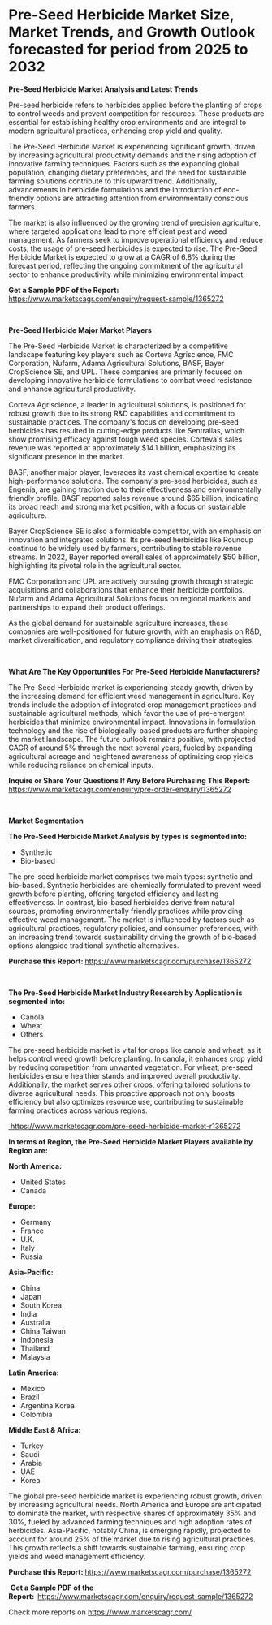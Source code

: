 <p><h1>Pre-Seed Herbicide Market Size, Market Trends, and Growth Outlook forecasted for period from 2025 to 2032</h1></p><p><strong>Pre-Seed Herbicide Market Analysis and Latest Trends</strong></p>
<p><p>Pre-seed herbicide refers to herbicides applied before the planting of crops to control weeds and prevent competition for resources. These products are essential for establishing healthy crop environments and are integral to modern agricultural practices, enhancing crop yield and quality.</p><p>The Pre-Seed Herbicide Market is experiencing significant growth, driven by increasing agricultural productivity demands and the rising adoption of innovative farming techniques. Factors such as the expanding global population, changing dietary preferences, and the need for sustainable farming solutions contribute to this upward trend. Additionally, advancements in herbicide formulations and the introduction of eco-friendly options are attracting attention from environmentally conscious farmers.</p><p>The market is also influenced by the growing trend of precision agriculture, where targeted applications lead to more efficient pest and weed management. As farmers seek to improve operational efficiency and reduce costs, the usage of pre-seed herbicides is expected to rise. The Pre-Seed Herbicide Market is expected to grow at a CAGR of 6.8% during the forecast period, reflecting the ongoing commitment of the agricultural sector to enhance productivity while minimizing environmental impact.</p></p>
<p><strong>Get a Sample PDF of the Report:&nbsp;</strong> <a href="https://www.marketscagr.com/enquiry/request-sample/1365272?utm_campaign=3447&utm_medium=2&utm_source=Github&utm_content=ia&utm_term=22032025&utm_id=pre-seed-herbicide">https://www.marketscagr.com/enquiry/request-sample/1365272</a></p>
<p>&nbsp;</p>
<p><strong>Pre-Seed Herbicide Major Market Players</strong></p>
<p><p>The Pre-Seed Herbicide Market is characterized by a competitive landscape featuring key players such as Corteva Agriscience, FMC Corporation, Nufarm, Adama Agricultural Solutions, BASF, Bayer CropScience SE, and UPL. These companies are primarily focused on developing innovative herbicide formulations to combat weed resistance and enhance agricultural productivity.</p><p>Corteva Agriscience, a leader in agricultural solutions, is positioned for robust growth due to its strong R&D capabilities and commitment to sustainable practices. The company's focus on developing pre-seed herbicides has resulted in cutting-edge products like Sentrallas, which show promising efficacy against tough weed species. Corteva's sales revenue was reported at approximately $14.1 billion, emphasizing its significant presence in the market.</p><p>BASF, another major player, leverages its vast chemical expertise to create high-performance solutions. The company's pre-seed herbicides, such as Engenia, are gaining traction due to their effectiveness and environmentally friendly profile. BASF reported sales revenue around $65 billion, indicating its broad reach and strong market position, with a focus on sustainable agriculture.</p><p>Bayer CropScience SE is also a formidable competitor, with an emphasis on innovation and integrated solutions. Its pre-seed herbicides like Roundup continue to be widely used by farmers, contributing to stable revenue streams. In 2022, Bayer reported overall sales of approximately $50 billion, highlighting its pivotal role in the agricultural sector.</p><p>FMC Corporation and UPL are actively pursuing growth through strategic acquisitions and collaborations that enhance their herbicide portfolios. Nufarm and Adama Agricultural Solutions focus on regional markets and partnerships to expand their product offerings.</p><p>As the global demand for sustainable agriculture increases, these companies are well-positioned for future growth, with an emphasis on R&D, market diversification, and regulatory compliance driving their strategies.</p></p>
<p>&nbsp;</p>
<p><strong>What Are The Key Opportunities For Pre-Seed Herbicide Manufacturers?</strong></p>
<p><p>The Pre-Seed Herbicide market is experiencing steady growth, driven by the increasing demand for efficient weed management in agriculture. Key trends include the adoption of integrated crop management practices and sustainable agricultural methods, which favor the use of pre-emergent herbicides that minimize environmental impact. Innovations in formulation technology and the rise of biologically-based products are further shaping the market landscape. The future outlook remains positive, with projected CAGR of around 5% through the next several years, fueled by expanding agricultural acreage and heightened awareness of optimizing crop yields while reducing reliance on chemical inputs.</p></p>
<p><strong>Inquire or Share Your Questions If Any Before Purchasing This Report:</strong> <a href="https://www.marketscagr.com/enquiry/pre-order-enquiry/1365272?utm_campaign=3447&utm_medium=2&utm_source=Github&utm_content=ia&utm_term=22032025&utm_id=pre-seed-herbicide">https://www.marketscagr.com/enquiry/pre-order-enquiry/1365272</a></p>
<p>&nbsp;</p>
<p><strong>Market Segmentation</strong></p>
<p><strong>The Pre-Seed Herbicide Market Analysis by types is segmented into:</strong></p>
<p><ul><li>Synthetic</li><li>Bio-based</li></ul></p>
<p><p>The pre-seed herbicide market comprises two main types: synthetic and bio-based. Synthetic herbicides are chemically formulated to prevent weed growth before planting, offering targeted efficiency and lasting effectiveness. In contrast, bio-based herbicides derive from natural sources, promoting environmentally friendly practices while providing effective weed management. The market is influenced by factors such as agricultural practices, regulatory policies, and consumer preferences, with an increasing trend towards sustainability driving the growth of bio-based options alongside traditional synthetic alternatives.</p></p>
<p><strong>Purchase this Report:&nbsp;</strong><a href="https://www.marketscagr.com/purchase/1365272?utm_campaign=3447&utm_medium=2&utm_source=Github&utm_content=ia&utm_term=22032025&utm_id=pre-seed-herbicide">https://www.marketscagr.com/purchase/1365272</a></p>
<p>&nbsp;</p>
<p><strong>The Pre-Seed Herbicide Market Industry Research by Application is segmented into:</strong></p>
<p><ul><li>Canola</li><li>Wheat</li><li>Others</li></ul></p>
<p><p>The pre-seed herbicide market is vital for crops like canola and wheat, as it helps control weed growth before planting. In canola, it enhances crop yield by reducing competition from unwanted vegetation. For wheat, pre-seed herbicides ensure healthier stands and improved overall productivity. Additionally, the market serves other crops, offering tailored solutions to diverse agricultural needs. This proactive approach not only boosts efficiency but also optimizes resource use, contributing to sustainable farming practices across various regions.</p></p>
<p><a href="https://www.marketscagr.com/pre-seed-herbicide-market-r1365272?utm_campaign=3447&utm_medium=2&utm_source=Github&utm_content=ia&utm_term=22032025&utm_id=pre-seed-herbicide">&nbsp;https://www.marketscagr.com/pre-seed-herbicide-market-r1365272</a></p>
<p><strong>In terms of Region, the Pre-Seed Herbicide Market Players available by Region are:</strong></p>
<p>
    <p> <strong> North America: </strong>
        <ul>
            <li>United States</li>
            <li>Canada</li>
        </ul>
        </p> 
    <p> <strong> Europe: </strong>
        <ul>
            <li>Germany</li>
            <li>France</li>
            <li>U.K.</li>
            <li>Italy</li>
            <li>Russia</li>
        </ul>
        </p> 
    <p> <strong> Asia-Pacific: </strong>
        <ul>
            <li>China</li>
            <li>Japan</li>
            <li>South Korea</li>
            <li>India</li>
            <li>Australia</li>
            <li>China Taiwan</li>
            <li>Indonesia</li>
            <li>Thailand</li>
            <li>Malaysia</li>
        </ul>
        </p> 
    <p> <strong> Latin America: </strong>
        <ul>
            <li>Mexico</li>
            <li>Brazil</li>
            <li>Argentina Korea</li>
            <li>Colombia</li>
        </ul>
        </p> 
    <p> <strong> Middle East & Africa: </strong>
        <ul>
            <li>Turkey</li>
            <li>Saudi</li>
            <li>Arabia</li>
            <li>UAE</li>
            <li>Korea</li>
        </ul>
    </p>
    </p>
<p><p>The global pre-seed herbicide market is experiencing robust growth, driven by increasing agricultural needs. North America and Europe are anticipated to dominate the market, with respective shares of approximately 35% and 30%, fueled by advanced farming techniques and high adoption rates of herbicides. Asia-Pacific, notably China, is emerging rapidly, projected to account for around 25% of the market due to rising agricultural practices. This growth reflects a shift towards sustainable farming, ensuring crop yields and weed management efficiency.</p></p>
<p><strong>Purchase this Report: </strong><a href="https://www.marketscagr.com/purchase/1365272?utm_campaign=3447&utm_medium=2&utm_source=Github&utm_content=ia&utm_term=22032025&utm_id=pre-seed-herbicide">https://www.marketscagr.com/purchase/1365272</a></p>
<p>&nbsp;<strong>Get a Sample PDF of the Report:&nbsp;&nbsp;</strong><a href="https://www.marketscagr.com/enquiry/request-sample/1365272?utm_campaign=3447&utm_medium=2&utm_source=Github&utm_content=ia&utm_term=22032025&utm_id=pre-seed-herbicide">https://www.marketscagr.com/enquiry/request-sample/1365272</a></p>
<p><strong></strong></p>
<p>Check more reports on <a href="https://www.marketscagr.com/?utm_campaign=3447&utm_medium=2&utm_source=Github&utm_content=ia&utm_term=22032025&utm_id=pre-seed-herbicide">https://www.marketscagr.com/</a></p>